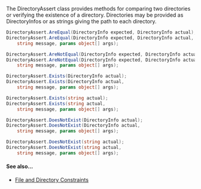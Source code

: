 The DirectoryAssert class provides methods for comparing two directories
or verifying the existence of a directory. Directories may be provided
as DirectoryInfos or as strings giving the path to each directory.

```C#
DirectoryAssert.AreEqual(DirectoryInfo expected, DirectoryInfo actual);
DirectoryAssert.AreEqual(DirectoryInfo expected, DirectoryInfo actual, 
    string message, params object[] args);

DirectoryAssert.AreNotEqual(DirectoryInfo expected, DirectoryInfo actual);
DirectoryAssert.AreNotEqual(DirectoryInfo expected, DirectoryInfo actual, 
    string message, params object[] args);

DirectoryAssert.Exists(DirectoryInfo actual);
DirectoryAssert.Exists(DirectoryInfo actual, 
    string message, params object[] args);

DirectoryAssert.Exists(string actual);
DirectoryAssert.Exists(string actual, 
    string message, params object[] args);

DirectoryAssert.DoesNotExist(DirectoryInfo actual);
DirectoryAssert.DoesNotExist(DirectoryInfo actual, 
    string message, params object[] args);

DirectoryAssert.DoesNotExist(string actual);
DirectoryAssert.DoesNotExist(string actual, 
    string message, params object[] args);
```

#### See also...
* [File and Directory Constraints](Constraints#file-and-directory-constraints)

